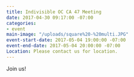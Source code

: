 ```yaml
---
title: Indivisible OC CA 47 Meeting
date: 2017-04-30 09:17:00 -07:00
categories:
- event
main-image: "/uploads/square%20-%20multi.JPG"
event-start-date: 2017-05-04 19:00:00 -07:00
event-end-date: 2017-05-04 20:00:00 -07:00
Location: Please contact us for location.
---
```


Join us!